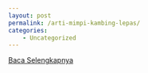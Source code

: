 ```yaml
---
layout: post
permalink: /arti-mimpi-kambing-lepas/
categories:
    - Uncategorized
---
```


[Baca Selengkapnya](/10)